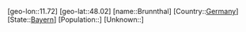 ﻿---
location: [48.02,11.72]
type: City
tags:
- geo/City


SpocWebEntityId: 29374
isDeleted: false
confidential: public

---
[geo-lon::11.72]
[geo-lat::48.02]
[name::Brunnthal]
[Country::[Germany](geo/Continent/Europe/Germany.md)]
[State::[Bayern](geo/Continent/Europe/Germany/Bayern.md)]
[Population::]
[Unknown::]

